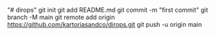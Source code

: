 "# dirops"  git init git add README.md git commit -m "first commit" git branch -M main git remote add origin https://github.com/kartoriasandco/dirops.git git push -u origin main
